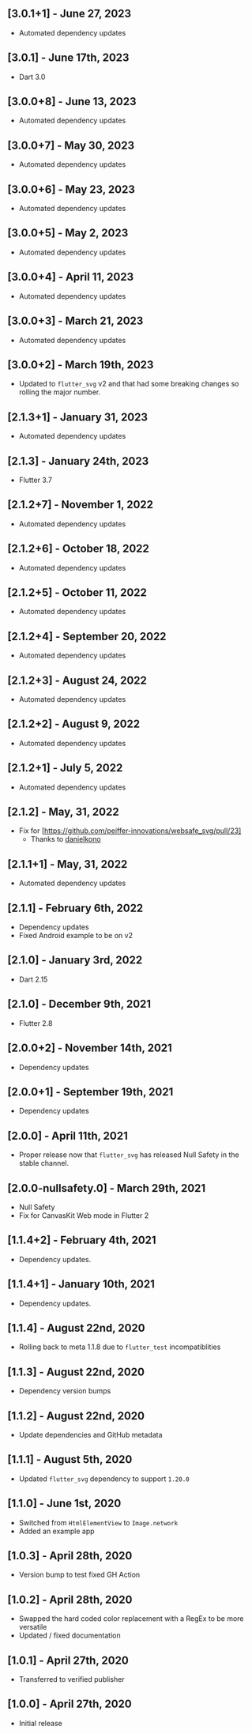 ## [3.0.1+1] - June 27, 2023

* Automated dependency updates


## [3.0.1] - June 17th, 2023

* Dart 3.0


## [3.0.0+8] - June 13, 2023

* Automated dependency updates


## [3.0.0+7] - May 30, 2023

* Automated dependency updates


## [3.0.0+6] - May 23, 2023

* Automated dependency updates


## [3.0.0+5] - May 2, 2023

* Automated dependency updates


## [3.0.0+4] - April 11, 2023

* Automated dependency updates


## [3.0.0+3] - March 21, 2023

* Automated dependency updates


## [3.0.0+2] - March 19th, 2023

* Updated to `flutter_svg` v2 and that had some breaking changes so rolling the major number.


## [2.1.3+1] - January 31, 2023

* Automated dependency updates


## [2.1.3] - January 24th, 2023

* Flutter 3.7


## [2.1.2+7] - November 1, 2022

* Automated dependency updates


## [2.1.2+6] - October 18, 2022

* Automated dependency updates


## [2.1.2+5] - October 11, 2022

* Automated dependency updates


## [2.1.2+4] - September 20, 2022

* Automated dependency updates


## [2.1.2+3] - August 24, 2022

* Automated dependency updates


## [2.1.2+2] - August 9, 2022

* Automated dependency updates


## [2.1.2+1] - July 5, 2022

* Automated dependency updates


## [2.1.2] - May, 31, 2022

* Fix for [https://github.com/peiffer-innovations/websafe_svg/pull/23]
    * Thanks to [danielkono](https://github.com/danielkono)


## [2.1.1+1] - May, 31, 2022

* Automated dependency updates


## [2.1.1] - February 6th, 2022

* Dependency updates
* Fixed Android example to be on v2


## [2.1.0] - January 3rd, 2022

* Dart 2.15


## [2.1.0] - December 9th, 2021

* Flutter 2.8


## [2.0.0+2] - November 14th, 2021

* Dependency updates


## [2.0.0+1] - September 19th, 2021

* Dependency updates


## [2.0.0] - April 11th, 2021

* Proper release now that `flutter_svg` has released Null Safety in the stable channel.


## [2.0.0-nullsafety.0] - March 29th, 2021

* Null Safety
* Fix for CanvasKit Web mode in Flutter 2


## [1.1.4+2] - February 4th, 2021

* Dependency updates.


## [1.1.4+1] - January 10th, 2021

* Dependency updates.


## [1.1.4] - August 22nd, 2020

* Rolling back to meta 1.1.8 due to `flutter_test` incompatiblities


## [1.1.3] - August 22nd, 2020

* Dependency version bumps


## [1.1.2] - August 22nd, 2020

* Update dependencies and GitHub metadata


## [1.1.1] - August 5th, 2020

* Updated `flutter_svg` dependency to support `1.20.0`


## [1.1.0] - June 1st, 2020

* Switched from `HtmlElementView` to `Image.network`
* Added an example app


## [1.0.3] - April 28th, 2020

* Version bump to test fixed GH Action


## [1.0.2] - April 28th, 2020

* Swapped the hard coded color replacement with a RegEx to be more versatile
* Updated / fixed documentation


## [1.0.1] - April 27th, 2020

* Transferred to verified publisher


## [1.0.0] - April 27th, 2020

* Initial release

















